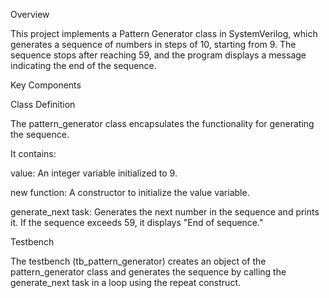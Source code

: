 Overview

This project implements a Pattern Generator class in SystemVerilog, which generates a sequence of numbers in steps of 10, starting from 9. The sequence stops after reaching 59, and the program displays a message indicating the end of the sequence.

Key Components

Class Definition

The pattern_generator class encapsulates the functionality for generating the sequence.

It contains:

value: An integer variable initialized to 9.

new function: A constructor to initialize the value variable.

generate_next task: Generates the next number in the sequence and prints it. If the sequence exceeds 59, it displays "End of sequence."

Testbench

The testbench (tb_pattern_generator) creates an object of the pattern_generator class and generates the sequence by calling the generate_next task in a loop using the repeat construct.
